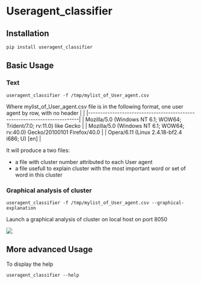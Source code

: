 # Useragent_classifier

## Installation 

```
pip install useragent_classifier
```

## Basic Usage

### Text
```
useragent_classifier -f /tmp/mylist_of_User_agent.csv
```

Where mylist_of_User_agent.csv file is in the following format, one user agent by row, with no header
|                                                                          |
|--------------------------------------------------------------------------|
| Mozilla/5.0 (Windows NT 6.1; WOW64; Trident/7.0; rv:11.0) like Gecko     |
| Mozilla/5.0 (Windows NT 6.1; WOW64; rv:40.0) Gecko/20100101 Firefox/40.0 |
| Opera/6.11 (Linux 2.4.18-bf2.4 i686; U)  [en]                            |

It will produce a two files:
- a file with cluster number attributed to each User agent
- a file usefull to explain cluster with the most important word or set of word in this cluster

### Graphical analysis of cluster    

```
useragent_classifier -f /tmp/mylist_of_User_agent.csv --graphical-explanation
```

Launch a graphical analysis of cluster on local host on port 8050


![](https://gitlab.com/thibaultB/image_user_agent_classifier/-/raw/main/example_dashboard.png?inline=false)


## More advanced Usage

To display the help
```
useragent_classifier --help
```

